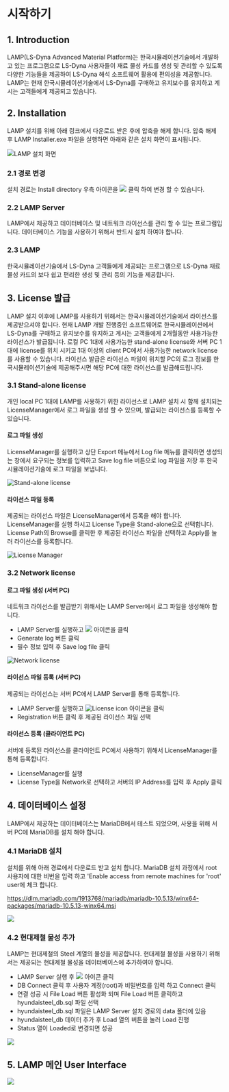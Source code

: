 # 시작하기

## 1. Introduction
LAMP(LS-Dyna Advanced Material Platform)는 한국시뮬레이션기술에서 개발하고 있는 프로그램으로 LS-Dyna 사용자들이 재료 물성 카드를 생성 및 관리할 수 있도록 다양한 기능들을 제공하여 LS-Dyna 해석 소프트웨어 활용에 편의성을 제공합니다. LAMP는 현재 한국시뮬레이션기술에서 LS-Dyna를 구매하고 유지보수를 유지하고 계시는 고객들에게 제공되고 있습니다.
## 2. Installation
LAMP 설치를 위해 아래 링크에서 다운로드 받은 후에 압축을 해제 합니다. 압축 해제 후 LAMP Installer.exe 파일을 실행하면 아래와 같은 설치 화면이 표시됩니다.

![LAMP 설치 화면](images/LAMP0.png "LAMP 설치 화면")

### 2.1 경로 변경 
설치 경로는 Install directory 우측 아이콘을 ![](images/LAMP1.png) 클릭 하여 변경 할 수 있습니다.
### 2.2 LAMP Server
LAMP에서 제공하고 데이터베이스 및 네트워크 라이선스를 관리 할 수 있는 프로그램입니다. 데이터베이스 기능을 사용하기 위해서 반드시 설치 하여야 합니다.
### 2.3 LAMP
한국시뮬레이션기술에서 LS-Dyna 고객들에게 제공되는 프로그램으로 LS-Dyna 재료 물성 카드의 보다 쉽고 편리한 생성 및 관리 등의 기능을 제공합니다.

## 3. License 발급
LAMP 설치 이후에 LAMP를 사용하기 위해서는 한국시뮬레이션기술에서 라이선스를 제공받으셔야 합니다. 현재 LAMP 개발 진행중인 소프트웨어로 한국시뮬레이션에서 LS-Dyna를 구매하고 유지보수를 유지하고 계시는 고객들에게 2개월동안 사용가능한 라이선스가 발급됩니다. 로컬 PC 1대에 사용가능한 stand-alone license와 서버 PC 1대에 license를 위치 시키고 1대 이상의 client PC에서 사용가능한 network license를 사용할 수 있습니다. 라이선스 발급은 라이선스 파일이 위치할 PC의 로그 정보를 한국시뮬레이션기술에 제공해주시면 해당 PC에 대한 라이선스를 발급해드립니다.

### 3.1 Stand-alone license
개인 local PC 1대에 LAMP를 사용하기 위한 라이선스로 LAMP 설치 시 함께 설치되는 LicenseManager에서 로그 파일을 생성 할 수 있으며, 발급되는 라이선스를 등록할 수 있습니다. 

#### 로그 파일 생성
LicenseManager를 실행하고 상단 Export 메뉴에서 Log file 메뉴를 클릭하면 생성되는 창에서 요구되는 정보를 입력하고 Save log file 버튼으로 log 파일을 저장 후 한국시뮬레이션기술에 로그 파일을 보냅니다.

![Stand-alone license](images/LAMP2.png)

#### 라이선스 파일 등록
제공되는 라이선스 파일은 LicenseManager에서 등록을 해야 합니다. LicenseManager를 실행 하시고 License Type을 Stand-alone으로 선택합니다. License Path의 Browse를 클릭한 후 제공된 라이선스 파일을 선택하고 Apply를 눌러 라이선스를 등록합니다.

![License Manager](images/LAMP3.png)

### 3.2 Network license
#### 로그 파일 생성 (서버 PC)
네트워크 라이선스를 발급받기 위해서는 LAMP Server에서 로그 파일을 생성해야 합니다. 

- LAMP Server를 실행하고 ![](images/LAMP4.png) 아이콘을 클릭
- Generate log 버튼 클릭
- 필수 정보 입력 후 Save log file 클릭

![Network license](images/LAMP5.png)

#### 라이선스 파일 등록 (서버 PC)
제공되는 라이선스는 서버 PC에서 LAMP Server를 통해 등록합니다.

- LAMP Server를 실행하고 ![License icon](images/LAMP4.png) 아이콘을 클릭
- Registration 버튼 클릭 후 제공된 라이선스 파일 선택

#### 라이선스 등록 (클라이언트 PC)
서버에 등록된 라이선스를 클라이언트 PC에서 사용하기 위해서 LicenseManager를 통해 등록합니다.

- LicenseManager를 실행
- License Type을 Network로 선택하고 서버의 IP Address를 입력 후 Apply 클릭

## 4. 데이터베이스 설정
LAMP에서 제공하는 데이터베이스는 MariaDB에서 테스트 되었으며, 사용을 위해 서버 PC에 MariaDB를 설치 해야 합니다. 
### 4.1 MariaDB 설치
설치를 위해 아래 경로에서 다운로드 받고 설치 합니다. MariaDB 설치 과정에서 root 사용자에 대한 비번을 입력 하고 'Enable access from remote machines for 'root' user에 체크 합니다.

<https://dlm.mariadb.com/1913768/mariadb/mariadb-10.5.13/winx64-packages/mariadb-10.5.13-winx64.msi>

![](images/LAMP7.png)

### 4.2 현대제철 물성 추가
LAMP는 현대제철의 Steel 계열의 물성을 제공합니다. 현대제철 물성을 사용하기 위해서는 제공되는 현대제철 물성을 데이터베이스에 추가하여야 합니다.

- LAMP Server 실행 후 ![](images/LAMP8.jpg) 아이콘 클릭
- DB Connect 클릭 후 사용자 계정(root)과 비밀번호를 입력 하고 Connect 클릭
- 연결 성공 시 File Load 버튼 활성화 되며 File Load 버튼 클릭하고 hyundaisteel_db.sql 파일 선택 
- hyundaisteel_db.sql 파일은 LAMP Server 설치 경로의 data 폴더에 있음
- hyundaisteel_db 데이터 추가 후 Load 열의 버튼을 눌러 Load 진행
- Status 열이 Loaded로 변경되면 성공

![](images/LAMP6.png)

## 5. LAMP 메인 User Interface

![](images/LAMP9.png)